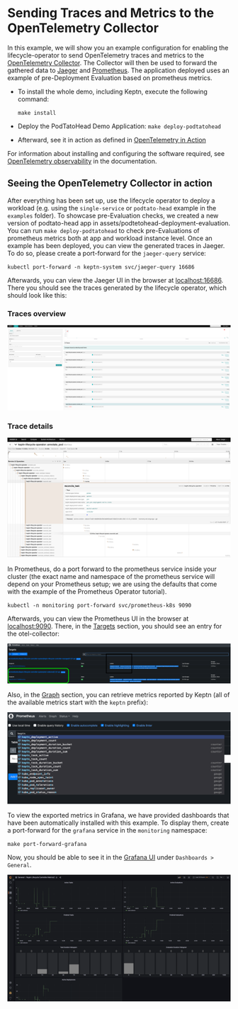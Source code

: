 # Sending Traces and Metrics to the OpenTelemetry Collector

In this example, we will show you an example configuration
for enabling the lifecycle-operator to send OpenTelemetry traces and metrics to the
[OpenTelemetry Collector](https://github.com/open-telemetry/opentelemetry-collector).
The Collector will then be used to forward the gathered data to
[Jaeger](https://www.jaegertracing.io)
and [Prometheus](https://prometheus.io).
The application deployed uses an example of pre-Deployment Evaluation
based on prometheus metrics.

- To install the whole demo, including Keptn,
  execute the following command:

  ```shell
  make install
  ```

- Deploy the PodTatoHead Demo Application: `make deploy-podtatohead`
- Afterward, see it in action as defined in
  [OpenTelemetry in Action](#seeing-the-opentelemetry-collector-in-action)

For information about installing and configuring
the software required, see
[OpenTelemetry observability](https://keptn.sh/stable/docs/guides/otel/)
in the documentation.

## Seeing the OpenTelemetry Collector in action

After everything has been set up, use the lifecycle operator
to deploy a workload (e.g. using the `single-service`
or `podtato-head` example in the `examples` folder).
To showcase pre-Evaluation checks,
we created a new version of podtato-head app in
assets/podtetohead-deployment-evaluation.
You can run ``make deploy-podtatohead``
to check pre-Evaluations of prometheus metrics
both at app and workload instance level.
Once an example has been deployed,
you can view the generated traces in Jaeger.
To do so, please create a port-forward
for the `jaeger-query` service:

```shell
kubectl port-forward -n keptn-system svc/jaeger-query 16686 
```

Afterwards, you can view the Jaeger UI in the browser at
[localhost:16686](http://localhost:16686).
There you should see the traces generated by the lifecycle operator,
which should look like this:

### Traces overview

![Screenshot of the traces overview in Jaeger](./assets/traces_overview.png)

### Trace details

![Screenshot of a trace in Jaeger](./assets/trace_detail.png)

In Prometheus, do a port forward to the prometheus service
inside your cluster (the exact name and namespace of the
prometheus service will depend on your Prometheus setup;
we are using the defaults that come with
the example of the Prometheus Operator tutorial).

```shell
kubectl -n monitoring port-forward svc/prometheus-k8s 9090
```

Afterwards, you can view the Prometheus UI in the browser at
[localhost:9090](http://localhost:9090).
There, in the
[Targets](http://localhost:9090/targets?search=) section,
you should see an entry for the otel-collector:

![Screenshot of a target in Prometheus](./assets/prometheus_targets.png)

Also, in the
[Graph](http://localhost:9090/graph?g0.expr=&g0.tab=1&g0.stacked=0&g0.show_exemplars=0&g0.range_input=1h)
section, you can retrieve metrics reported by Keptn
(all of the available metrics start with the `keptn` prefix):

![Screenshot of the auto-complete menu in a Prometheus query](./assets/metrics.png)

To view the exported metrics in Grafana,
we have provided dashboards
that have been automatically installed with this example.
To display them,
create a port-forward for the `grafana` service
in the `monitoring` namespace:

```shell
make port-forward-grafana
```

Now, you should be able to see it in the
[Grafana UI](http://localhost:3000/d/wlo2MpIVk/keptn-lifecycle-toolkit-metrics)
under `Dashboards > General`.

![Screenshot of a dashboard in Grafana](./assets/grafana_dashboard.png)
